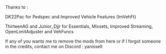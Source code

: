 Thanks to :

DK22Pac for Pedspec and Improved Vehicle Features (ImVehFt)

ThirteenAG and Junior_Djjr for Essentials, Mixsets, Improved Streaming, OpenLimitAdjuster and VehFuncs

If any of you wants me to remove the mods from here or if I forgot someone in the credits, contact me on Discord : yanisselt